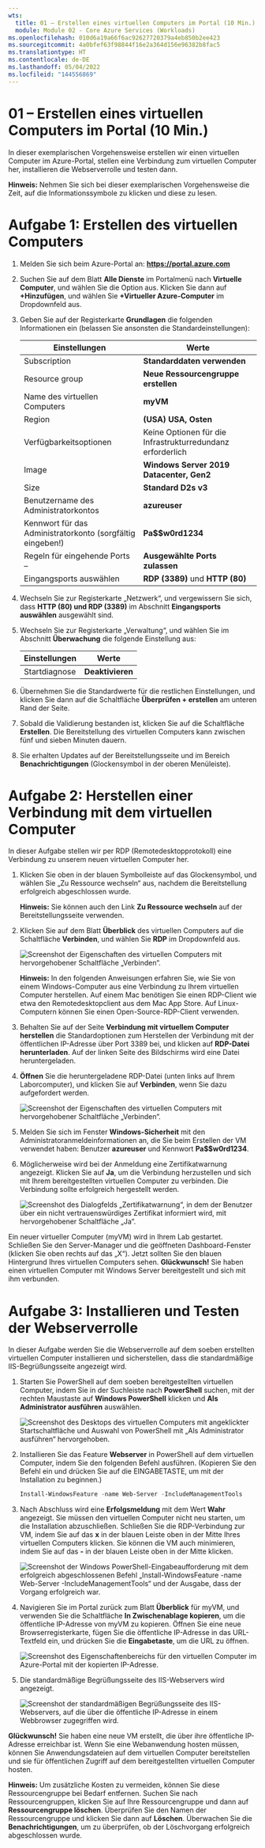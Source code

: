 ```yaml
---
wts:
  title: 01 – Erstellen eines virtuellen Computers im Portal (10 Min.)
  module: Module 02 - Core Azure Services (Workloads)
ms.openlocfilehash: 010d6a19a66f6ac92627720379a4eb850b2ee423
ms.sourcegitcommit: 4a0bfef63f98844f16e2a364d156e96382b8fac5
ms.translationtype: HT
ms.contentlocale: de-DE
ms.lasthandoff: 05/04/2022
ms.locfileid: "144556869"
---
```

# <a name="01---create-a-virtual-machine-in-the-portal-10-min"></a>01 – Erstellen eines virtuellen Computers im Portal (10 Min.)

In dieser exemplarischen Vorgehensweise erstellen wir einen virtuellen Computer im Azure-Portal, stellen eine Verbindung zum virtuellen Computer her, installieren die Webserverrolle und testen dann. 

**Hinweis:** Nehmen Sie sich bei dieser exemplarischen Vorgehensweise die Zeit, auf die Informationssymbole zu klicken und diese zu lesen. 

# <a name="task-1-create-the-virtual-machine"></a>Aufgabe 1: Erstellen des virtuellen Computers 
1. Melden Sie sich beim Azure-Portal an: **https://portal.azure.com**

3. Suchen Sie auf dem Blatt **Alle Dienste** im Portalmenü nach **Virtuelle Computer**, und wählen Sie die Option aus. Klicken Sie dann auf **+Hinzufügen**, und wählen Sie **+Virtueller Azure-Computer** im Dropdownfeld aus.

4. Geben Sie auf der Registerkarte **Grundlagen** die folgenden Informationen ein (belassen Sie ansonsten die Standardeinstellungen):

    | Einstellungen | Werte |
    |  -- | -- |
    | Subscription | **Standarddaten verwenden** |
    | Resource group | **Neue Ressourcengruppe erstellen** |
    | Name des virtuellen Computers | **myVM** |
    | Region | **(USA) USA, Osten**|
    | Verfügbarkeitsoptionen | Keine Optionen für die Infrastrukturredundanz erforderlich|
    | Image | **Windows Server 2019 Datacenter, Gen2**|
    | Size | **Standard D2s v3**|
    | Benutzername des Administratorkontos | **azureuser** |
    | Kennwort für das Administratorkonto (sorgfältig eingeben!) | **Pa$$w0rd1234**|
    | Regeln für eingehende Ports – | **Ausgewählte Ports zulassen**|
    | Eingangsports auswählen | **RDP (3389)** und **HTTP (80)**| 

5. Wechseln Sie zur Registerkarte „Netzwerk“, und vergewissern Sie sich, dass **HTTP (80) und RDP (3389)** im Abschnitt **Eingangsports auswählen** ausgewählt sind.

6. Wechseln Sie zur Registerkarte „Verwaltung“, und wählen Sie im Abschnitt **Überwachung** die folgende Einstellung aus:

    | Einstellungen | Werte |
    | -- | -- |
    | Startdiagnose | **Deaktivieren**|

7. Übernehmen Sie die Standardwerte für die restlichen Einstellungen, und klicken Sie dann auf die Schaltfläche **Überprüfen + erstellen** am unteren Rand der Seite.

8. Sobald die Validierung bestanden ist, klicken Sie auf die Schaltfläche **Erstellen**. Die Bereitstellung des virtuellen Computers kann zwischen fünf und sieben Minuten dauern.

9. Sie erhalten Updates auf der Bereitstellungsseite und im Bereich **Benachrichtigungen** (Glockensymbol in der oberen Menüleiste).

# <a name="task-2-connect-to-the-virtual-machine"></a>Aufgabe 2: Herstellen einer Verbindung mit dem virtuellen Computer

In dieser Aufgabe stellen wir per RDP (Remotedesktopprotokoll) eine Verbindung zu unserem neuen virtuellen Computer her. 

1. Klicken Sie oben in der blauen Symbolleiste auf das Glockensymbol, und wählen Sie „Zu Ressource wechseln“ aus, nachdem die Bereitstellung erfolgreich abgeschlossen wurde. 

    **Hinweis:** Sie können auch den Link **Zu Ressource wechseln** auf der Bereitstellungsseite verwenden. 

2. Klicken Sie auf dem Blatt **Überblick** des virtuellen Computers auf die Schaltfläche **Verbinden**, und wählen Sie **RDP** im Dropdownfeld aus.

    ![Screenshot der Eigenschaften des virtuellen Computers mit hervorgehobener Schaltfläche „Verbinden“.](../images/0101.png)

    **Hinweis:** In den folgenden Anweisungen erfahren Sie, wie Sie von einem Windows-Computer aus eine Verbindung zu Ihrem virtuellen Computer herstellen. Auf einem Mac benötigen Sie einen RDP-Client wie etwa den Remotedesktopclient aus dem Mac App Store. Auf Linux-Computern können Sie einen Open-Source-RDP-Client verwenden.

2. Behalten Sie auf der Seite **Verbindung mit virtuellem Computer herstellen** die Standardoptionen zum Herstellen der Verbindung mit der öffentlichen IP-Adresse über Port 3389 bei, und klicken auf **RDP-Datei herunterladen**. Auf der linken Seite des Bildschirms wird eine Datei heruntergeladen.

3. **Öffnen** Sie die heruntergeladene RDP-Datei (unten links auf Ihrem Laborcomputer), und klicken Sie auf **Verbinden**, wenn Sie dazu aufgefordert werden. 

    ![Screenshot der Eigenschaften des virtuellen Computers mit hervorgehobener Schaltfläche „Verbinden“. ](../images/0102.png)

4. Melden Sie sich im Fenster **Windows-Sicherheit** mit den Administratoranmeldeinformationen an, die Sie beim Erstellen der VM verwendet haben: Benutzer **azureuser** und Kennwort **Pa$$w0rd1234**. 

5. Möglicherweise wird bei der Anmeldung eine Zertifikatwarnung angezeigt. Klicken Sie auf **Ja**, um die Verbindung herzustellen und sich mit Ihrem bereitgestellten virtuellen Computer zu verbinden. Die Verbindung sollte erfolgreich hergestellt werden.

    ![Screenshot des Dialogfelds „Zertifikatwarnung“, in dem der Benutzer über ein nicht vertrauenswürdiges Zertifikat informiert wird, mit hervorgehobener Schaltfläche „Ja“. ](../images/0104.png)

Ein neuer virtueller Computer (myVM) wird in Ihrem Lab gestartet. Schließen Sie den Server-Manager und die geöffneten Dashboard-Fenster (klicken Sie oben rechts auf das „X“). Jetzt sollten Sie den blauen Hintergrund Ihres virtuellen Computers sehen. **Glückwunsch!** Sie haben einen virtuellen Computer mit Windows Server bereitgestellt und sich mit ihm verbunden. 

# <a name="task-3-install-the-web-server-role-and-test"></a>Aufgabe 3: Installieren und Testen der Webserverrolle

In dieser Aufgabe werden Sie die Webserverrolle auf dem soeben erstellten virtuellen Computer installieren und sicherstellen, dass die standardmäßige IIS-Begrüßungsseite angezeigt wird. 

1. Starten Sie PowerShell auf dem soeben bereitgestellten virtuellen Computer, indem Sie in der Suchleiste nach **PowerShell** suchen, mit der rechten Maustaste auf **Windows PowerShell** klicken und **Als Administrator ausführen** auswählen.

    ![Screenshot des Desktops des virtuellen Computers mit angeklickter Startschaltfläche und Auswahl von PowerShell mit „Als Administrator ausführen“ hervorgehoben.](../images/0105.png)

2. Installieren Sie das Feature **Webserver** in PowerShell auf dem virtuellen Computer, indem Sie den folgenden Befehl ausführen. (Kopieren Sie den Befehl ein und drücken Sie auf die EINGABETASTE, um mit der Installation zu beginnen.)

    ```PowerShell
    Install-WindowsFeature -name Web-Server -IncludeManagementTools
    ```
  
3. Nach Abschluss wird eine **Erfolgsmeldung** mit dem Wert **Wahr** angezeigt. Sie müssen den virtuellen Computer nicht neu starten, um die Installation abzuschließen. Schließen Sie die RDP-Verbindung zur VM, indem Sie auf das **x** in der blauen Leiste oben in der Mitte Ihres virtuellen Computers klicken. Sie können die VM auch minimieren, indem Sie auf das **-** in der blauen Leiste oben in der Mitte klicken.

    ![Screenshot der Windows PowerShell-Eingabeaufforderung mit dem erfolgreich abgeschlossenen Befehl „Install-WindowsFeature -name Web-Server -IncludeManagementTools“ und der Ausgabe, dass der Vorgang erfolgreich war.](../images/0106.png)

4. Navigieren Sie im Portal zurück zum Blatt **Überblick** für myVM, und verwenden Sie die Schaltfläche **In Zwischenablage kopieren**, um die öffentliche IP-Adresse von myVM zu kopieren. Öffnen Sie eine neue Browserregisterkarte, fügen Sie die öffentliche IP-Adresse in das URL-Textfeld ein, und drücken Sie die **Eingabetaste**, um die URL zu öffnen.

    ![Screenshot des Eigenschaftenbereichs für den virtuellen Computer im Azure-Portal mit der kopierten IP-Adresse.](../images/0107.png)

5. Die standardmäßige Begrüßungsseite des IIS-Webservers wird angezeigt.

    ![Screenshot der standardmäßigen Begrüßungsseite des IIS-Webservers, auf die über die öffentliche IP-Adresse in einem Webbrowser zugegriffen wird.](../images/0108.png)

**Glückwunsch!** Sie haben eine neue VM erstellt, die über ihre öffentliche IP-Adresse erreichbar ist. Wenn Sie eine Webanwendung hosten müssen, können Sie Anwendungsdateien auf dem virtuellen Computer bereitstellen und sie für öffentlichen Zugriff auf dem bereitgestellten virtuellen Computer hosten.


**Hinweis:** Um zusätzliche Kosten zu vermeiden, können Sie diese Ressourcengruppe bei Bedarf entfernen. Suchen Sie nach Ressourcengruppen, klicken Sie auf Ihre Ressourcengruppe und dann auf **Ressourcengruppe löschen**. Überprüfen Sie den Namen der Ressourcengruppe und klicken Sie dann auf **Löschen**. Überwachen Sie die **Benachrichtigungen**, um zu überprüfen, ob der Löschvorgang erfolgreich abgeschlossen wurde. 
